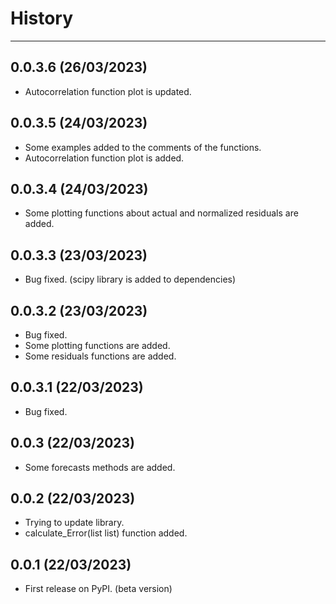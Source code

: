 # History
---

## 0.0.3.6 (26/03/2023)

-   Autocorrelation function plot is updated.

## 0.0.3.5 (24/03/2023)

-   Some examples added to the comments of the functions.
-   Autocorrelation function plot is added.


## 0.0.3.4 (24/03/2023)

-   Some plotting functions about actual and normalized residuals are added.


## 0.0.3.3 (23/03/2023)

-   Bug fixed. (scipy library is added to dependencies)


## 0.0.3.2 (23/03/2023)

-   Bug fixed.
-   Some plotting functions are added.
-   Some residuals functions are added.


## 0.0.3.1 (22/03/2023)

-   Bug fixed.

## 0.0.3 (22/03/2023)

-   Some forecasts methods are added.

## 0.0.2 (22/03/2023)

-   Trying to update library.
-   calculate_Error(list list) function added.

## 0.0.1 (22/03/2023)

-   First release on PyPI. (beta version)